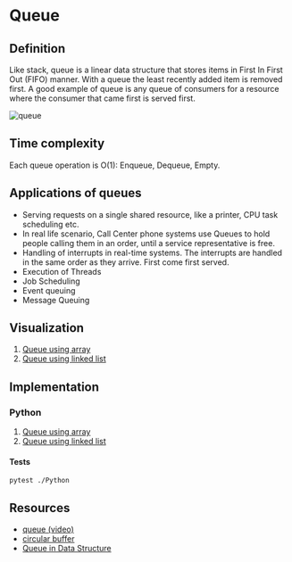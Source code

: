 # Queue

## Definition

Like stack, queue is a linear data structure that stores items in First In First Out (FIFO) manner. 
With a queue the least recently added item is removed first. A good example of queue is any queue of consumers for a resource where the consumer that came first is served first.

![queue](http://www.atnyla.com/library/images-tutorials/queue-in-data-structure-Slide1.PNG)

## Time complexity

Each queue operation is O(1): Enqueue, Dequeue, Empty.

## Applications of queues

* Serving requests on a single shared resource, like a printer, CPU task scheduling etc.
* In real life scenario, Call Center phone systems use Queues to hold people calling them in an order, until a service representative is free.
* Handling of interrupts in real-time systems. The interrupts are handled in the same order as they arrive. First come first served.
* Execution of Threads
* Job Scheduling
* Event queuing
* Message Queuing

## Visualization

1. [Queue using array](https://pythontutor.com/visualize.html#code=%23!%20/usr/bin/env%20python%0A%23%20In%20order%20to%20have%20O%281%29%20time%20complexity%20of%20all%20methods%20we%20need%20to%20use%0A%23%20collections.deque%20class%0A%23%0A%23%20NOTE!%20Although%20Python%20lists%20are%20implemented%20with%20standard%20%22arrays%22%20under%20the%0A%23%20hood,%20its%20time%20complexity%20is%20the%20same%20as%20for%20standard%20array.%20The%20largest%0A%23%20costs%20come%20from%20growing%20beyond%20the%20current%20allocation%20size%0A%23%20%28because%20everything%20must%20move%29,%20or%20from%20inserting%20or%20deleting%20somewhere%20near%0A%23%20the%20beginning%20%28because%20everything%20after%20that%20must%20move%29.%20If%20you%20need%20to%0A%23%20add/remove%20at%20both%20ends,%20consider%20using%20a%20collections.deque%20instead.%0A%23%20Wiki%3A%20https%3A//wiki.python.org/moin/TimeComplexity%0Afrom%20collections%20import%20deque%0A%0A%0Aclass%20ArrayQueue%28object%29%3A%0A%20%20%20%20%22%22%22Stack%20implementation%20based%20on%20collections.deque.%22%22%22%0A%0A%20%20%20%20def%20__init__%28self,%20size%3A%20int%29%3A%0A%20%20%20%20%20%20%20%20%22%22%22Initialize%20ArrayQueue%20class%20object%20instance.%22%22%22%0A%20%20%20%20%20%20%20%20self._queue%20%3D%20deque%28maxlen%3Dsize%29%0A%20%20%20%20%20%20%20%20self._size%20%3D%20size%0A%0A%20%20%20%20def%20__str__%28self%29%3A%0A%20%20%20%20%20%20%20%20%22%22%22ArrayQueue%20class%20__str__%20method.%20Complexity%3A%20O%28n%29%22%22%22%0A%20%20%20%20%20%20%20%20queue%20%3D%20%22%22%0A%0A%20%20%20%20%20%20%20%20for%20item%20in%20self._queue%3A%0A%20%20%20%20%20%20%20%20%20%20%20%20queue%20%2B%3D%20str%28item%29%0A%20%20%20%20%20%20%20%20%20%20%20%20queue%20%2B%3D%20%22%5Cn%22%0A%0A%20%20%20%20%20%20%20%20queue.strip%28%29%0A%20%20%20%20%20%20%20%20return%20%22Newest%20-%3E%20%7Bqueue%7D%20%3C-%20Oldest%22.format%28queue%3Dqueue%29%0A%0A%20%20%20%20def%20__repr__%28self%29%3A%0A%20%20%20%20%20%20%20%20%22%22%22ArrayQueue%20class%20__repr__%20method.%22%22%22%0A%20%20%20%20%20%20%20%20return%20%22ArrayQueue%28%7Bsize%7D%29%22.format%28size%3Dself._size%29%0A%0A%20%20%20%20def%20empty%28self%29%3A%0A%20%20%20%20%20%20%20%20%22%22%22Return%20if%20the%20queue%20is%20empty.%20Complexity%3A%20O%281%29%22%22%22%0A%20%20%20%20%20%20%20%20return%20len%28self._queue%29%20%3D%3D%200%0A%0A%20%20%20%20def%20enqueue%28self,%20value%29%3A%0A%20%20%20%20%20%20%20%20%22%22%22Add%20an%20item%20to%20the%20queue.%20Complexity%3A%20O%281%29%22%22%22%0A%20%20%20%20%20%20%20%20if%20len%28self._queue%29%20%3D%3D%20self._size%3A%0A%20%20%20%20%20%20%20%20%20%20%20%20raise%20IndexError%28%22queue%20overflow%22%29%0A%0A%20%20%20%20%20%20%20%20self._queue.appendleft%28value%29%0A%0A%20%20%20%20def%20dequeue%28self%29%3A%0A%20%20%20%20%20%20%20%20%22%22%22Removes%20an%20item%20from%20the%20queue.%20Complexity%3A%20O%281%29%22%22%22%0A%20%20%20%20%20%20%20%20return%20self._queue.pop%28%29%0A%0A%0Aqueue%20%3D%20ArrayQueue%283%29%0Aqueue.empty%28%29%0Atry%3A%0A%20%20%20%20queue.dequeue%28%29%0Aexcept%20IndexError%3A%0A%20%20%20%20pass%0Aqueue.enqueue%281%29%0Aqueue.enqueue%282%29%0Aqueue.enqueue%283%29%0Aqueue.dequeue%28%29%0Aqueue.dequeue%28%29%0Aqueue.dequeue%28%29%0Aqueue.empty%28%29&cumulative=false&curInstr=0&heapPrimitives=nevernest&mode=display&origin=opt-frontend.js&py=3&rawInputLstJSON=%5B%5D&textReferences=false)
2. [Queue using linked list](https://pythontutor.com/visualize.html#code=%23!%20/usr/bin/env%20python%0A%0A%0Aclass%20Node%28object%29%3A%0A%20%20%20%20%22%22%22Node%20class%20implementation%20for%20linked%20list.%22%22%22%0A%0A%20%20%20%20def%20__init__%28self,%20value%29%3A%0A%20%20%20%20%20%20%20%20%22%22%22Initialize%20Node%20class%20object%20instance.%22%22%22%0A%20%20%20%20%20%20%20%20self.value%20%3D%20value%0A%20%20%20%20%20%20%20%20self.next%20%3D%20None%0A%0A%20%20%20%20def%20__str__%28self%29%3A%0A%20%20%20%20%20%20%20%20%22%22%22Node%20class%20__str__%20method.%22%22%22%0A%20%20%20%20%20%20%20%20return%20str%28self.value%29%0A%0A%20%20%20%20def%20__repr__%28self%29%3A%0A%20%20%20%20%20%20%20%20%22%22%22Node%20class%20__repr__%20method.%22%22%22%0A%20%20%20%20%20%20%20%20return%20%22Node%28%7Bvalue%7D%29%22.format%28value%3Dself.value%29%0A%0A%0Aclass%20LinkedListQueue%28object%29%3A%0A%20%20%20%20%22%22%22Queue%20implementation%20based%20on%20linked%20list%22%22%22%0A%0A%20%20%20%20def%20__init__%28self%29%3A%0A%20%20%20%20%20%20%20%20%22%22%22Initialize%20LinkedListQueue%20class%20object%20instance.%22%22%22%0A%20%20%20%20%20%20%20%20self._head%20%3D%20None%0A%20%20%20%20%20%20%20%20self._tail%20%3D%20None%0A%0A%20%20%20%20def%20__str__%28self%29%3A%0A%20%20%20%20%20%20%20%20%22%22%22LinkedListQueue%20class%20__str__%20method.%20Complexity%3A%20O%28n%29%22%22%22%0A%20%20%20%20%20%20%20%20queue%20%3D%20%22%22%0A%20%20%20%20%20%20%20%20node%20%3D%20self._head%0A%0A%20%20%20%20%20%20%20%20while%20node%3A%0A%20%20%20%20%20%20%20%20%20%20%20%20queue%20%2B%3D%20str%28node%29%0A%0A%20%20%20%20%20%20%20%20%20%20%20%20if%20node.next%3A%0A%20%20%20%20%20%20%20%20%20%20%20%20%20%20%20%20queue%20%2B%3D%20%22%5Cn%22%0A%0A%20%20%20%20%20%20%20%20%20%20%20%20node%20%3D%20node.next%0A%0A%20%20%20%20%20%20%20%20return%20%22Newest%20-%3E%20%7Bqueue%7D%20%3C-%20Oldest%22.format%28queue%3Dqueue%29%0A%0A%20%20%20%20def%20__repr__%28self%29%3A%0A%20%20%20%20%20%20%20%20%22%22%22LinkedListQueue%20class%20__repr__%20method.%22%22%22%0A%20%20%20%20%20%20%20%20return%20%22LinkedListQueue%28%29%22%0A%0A%20%20%20%20def%20empty%28self%29%3A%0A%20%20%20%20%20%20%20%20%22%22%22Return%20if%20the%20queue%20is%20empty.%20Complexity%3A%20O%281%29%22%22%22%0A%20%20%20%20%20%20%20%20return%20not%20self._head%0A%0A%20%20%20%20def%20enqueue%28self,%20value%29%3A%0A%20%20%20%20%20%20%20%20%22%22%22Add%20an%20item%20to%20the%20queue.%20Complexity%3A%20O%281%29%22%22%22%0A%20%20%20%20%20%20%20%20node%20%3D%20Node%28value%29%0A%20%20%20%20%20%20%20%20if%20self._tail%3A%0A%20%20%20%20%20%20%20%20%20%20%20%20self._tail.next%20%3D%20node%0A%0A%20%20%20%20%20%20%20%20self._tail%20%3D%20node%0A%20%20%20%20%20%20%20%20if%20not%20self._head%3A%0A%20%20%20%20%20%20%20%20%20%20%20%20self._head%20%3D%20node%0A%0A%20%20%20%20def%20dequeue%28self%29%3A%0A%20%20%20%20%20%20%20%20%22%22%22Removes%20an%20item%20from%20the%20queue.%20Complexity%3A%20O%281%29%22%22%22%0A%20%20%20%20%20%20%20%20if%20self._head%3A%0A%20%20%20%20%20%20%20%20%20%20%20%20node%20%3D%20self._head.next%0A%0A%20%20%20%20%20%20%20%20%20%20%20%20if%20self._tail%20%3D%3D%20self._head%3A%0A%20%20%20%20%20%20%20%20%20%20%20%20%20%20%20%20self._tail%20%3D%20node%0A%0A%20%20%20%20%20%20%20%20%20%20%20%20dequeued%20%3D%20self._head.value%0A%20%20%20%20%20%20%20%20%20%20%20%20del%20self._head%0A%20%20%20%20%20%20%20%20%20%20%20%20self._head%20%3D%20node%0A%0A%20%20%20%20%20%20%20%20%20%20%20%20return%20dequeued%0A%0A%20%20%20%20%20%20%20%20raise%20IndexError%28%22dequeue%20from%20empty%20queue%22%29%0A%0A%0Aqueue%20%3D%20LinkedListQueue%28%29%0Aqueue.empty%28%29%0Atry%3A%0A%20%20%20%20queue.dequeue%28%29%0Aexcept%20IndexError%3A%0A%20%20%20%20pass%0Aqueue.enqueue%281%29%0Aqueue.enqueue%282%29%0Aqueue.enqueue%283%29%0Aqueue.dequeue%28%29%0Aqueue.dequeue%28%29%0Aqueue.dequeue%28%29%0Aqueue.empty%28%29&cumulative=false&curInstr=0&heapPrimitives=nevernest&mode=display&origin=opt-frontend.js&py=3&rawInputLstJSON=%5B%5D&textReferences=false)

## Implementation

### Python

1. [Queue using array](https://github.com/rszamszur/google-interview-preparation/blob/master/2.Data_Structures/4.Queue/Python/queue_array.py)
2. [Queue using linked list](https://github.com/rszamszur/google-interview-preparation/blob/master/2.Data_Structures/4.Queue/Python/queue_linked_list.py)

#### Tests

```shell
pytest ./Python
```

## Resources

- [queue (video)](https://www.coursera.org/lecture/data-structures/queues-EShpq)
- [circular buffer](https://en.wikipedia.org/wiki/Circular_buffer)
- [Queue in Data Structure](https://www.atnyla.com/tutorial/queue-introduction/3/318)
